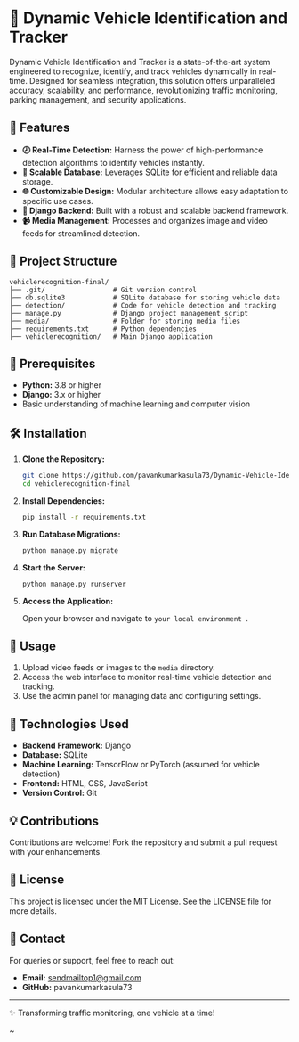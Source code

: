 # 🌟 Dynamic Vehicle Identification and Tracker

Dynamic Vehicle Identification and Tracker is a state-of-the-art system engineered to recognize, identify, and track vehicles dynamically in real-time. Designed for seamless integration, this solution offers unparalleled accuracy, scalability, and performance, revolutionizing traffic monitoring, parking management, and security applications.

## 🔬 Features

- **🕗 Real-Time Detection:** Harness the power of high-performance detection algorithms to identify vehicles instantly.
- **📄 Scalable Database:** Leverages SQLite for efficient and reliable data storage.
- **🌐 Customizable Design:** Modular architecture allows easy adaptation to specific use cases.
- **🚀 Django Backend:** Built with a robust and scalable backend framework.
- **📹 Media Management:** Processes and organizes image and video feeds for streamlined detection.

## 🌟 Project Structure

```
vehiclerecognition-final/
├── .git/                 # Git version control
├── db.sqlite3            # SQLite database for storing vehicle data
├── detection/            # Code for vehicle detection and tracking
├── manage.py             # Django project management script
├── media/                # Folder for storing media files
├── requirements.txt      # Python dependencies
├── vehiclerecognition/   # Main Django application
```

## 🔧 Prerequisites

- **Python:** 3.8 or higher
- **Django:** 3.x or higher
- Basic understanding of machine learning and computer vision

## 🛠️ Installation

1. **Clone the Repository:**

   ```bash
   git clone https://github.com/pavankumarkasula73/Dynamic-Vehicle-Identification-and-Tracker.git
   cd vehiclerecognition-final
   ```

2. **Install Dependencies:**

   ```bash
   pip install -r requirements.txt
   ```

3. **Run Database Migrations:**

   ```bash
   python manage.py migrate
   ```

4. **Start the Server:**

   ```bash
   python manage.py runserver
   ```

5. **Access the Application:**

   Open your browser and navigate to `your local environment `.

## 🎥 Usage

1. Upload video feeds or images to the `media` directory.
2. Access the web interface to monitor real-time vehicle detection and tracking.
3. Use the admin panel for managing data and configuring settings.

## 🚀 Technologies Used

- **Backend Framework:** Django
- **Database:** SQLite
- **Machine Learning:** TensorFlow or PyTorch (assumed for vehicle detection)
- **Frontend:** HTML, CSS, JavaScript
- **Version Control:** Git

## 💡 Contributions

Contributions are welcome! Fork the repository and submit a pull request with your enhancements.

## 📃 License

This project is licensed under the MIT License. See the LICENSE file for more details.

## 📢 Contact

For queries or support, feel free to reach out:

- **Email:** sendmailtop1@gmail.com
- **GitHub:** pavankumarkasula73

---

✨ Transforming traffic monitoring, one vehicle at a time!

~
